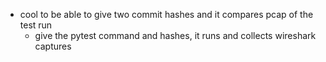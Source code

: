 - cool to be able to give two commit hashes and it compares pcap of the test run
    - give the pytest command and hashes, it runs and collects wireshark captures